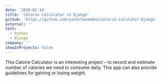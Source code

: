 ```yaml
---
date: '2020-02-14'
title: 'Calorie Calculator in Django'
github: 'https://github.com/yashitanamdeo/Calorie-Calulator-Django'
external: ''
tech:
  - Python
  - Django
company: ''
showInProjects: false
---
```


This Calorie Calculator is an interesting project – to record and estimate number of calories we need to consume daily. This app can also provide guidelines for gaining or losing weight.
